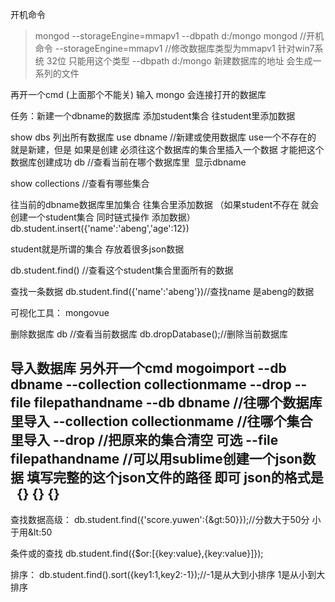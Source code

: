 开机命令
>mongod --storageEngine=mmapv1 --dbpath d:/mongo
mongod //开机命令
--storageEngine=mmapv1  //修改数据库类型为mmapv1 针对win7系统 32位 只能用这个类型
--dbpath d:/mongo 新建数据库的地址 会生成一系列的文件

再开一个cmd (上面那个不能关)
输入
mongo
会连接打开的数据库

任务：新建一个dbname的数据库 添加student集合 往student里添加数据

show dbs 列出所有数据库
use dbname  //新建或使用数据库 use一个不存在的 就是新建，但是 如果是创建 必须往这个数据库的集合里插入一个数据 才能把这个数据库创建成功
db  //查看当前在哪个数据库里  显示dbname

show collections //查看有哪些集合

往当前的dbname数据库里加集合 往集合里添加数据 （如果student不存在 就会创建一个student集合 同时链式操作 添加数据）
db.student.insert({'name':'abeng','age':12})

student就是所谓的集合 存放着很多json数据

db.student.find() //查看这个student集合里面所有的数据

查找一条数据
db.student.find({'name':'abeng'})//查找name 是abeng的数据

可视化工具：
mongovue

删除数据库
db  //查看当前数据库
db.dropDatabase();//删除当前数据库


导入数据库
另外开一个cmd
mogoimport --db dbname --collection collectionmame --drop --file filepathandname
--db dbname //往哪个数据库里导入
--collection collectionmame //往哪个集合里导入
--drop //把原来的集合清空 可选
--file filepathandname //可以用sublime创建一个json数据 填写完整的这个json文件的路径 即可
 json的格式是  
 {}
 {}
 {}
 ---
 
 查找数据高级：
 db.student.find({'score.yuwen':{&gt:50}});//分数大于50分 小于用&lt:50
 
 条件或的查找
 db.student.find({$or:[{key:value},{key:value}]});
 
 排序：
 db.student.find().sort({key1:1,key2:-1});//-1是从大到小排序 1是从小到大排序
 
 
 
